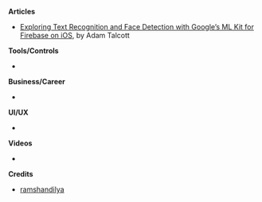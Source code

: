 **Articles**

* [Exploring Text Recognition and Face Detection with Google’s ML Kit for Firebase on iOS](https://medium.com/@adamtalcott/exploring-text-recognition-and-face-detection-googles-ml-kit-for-firebase-on-ios-1333dfa53f4c), by Adam Talcott

**Tools/Controls**

* 

**Business/Career**

* 

**UI/UX**

* 

**Videos**

* 

**Credits**

* [ramshandilya](https://github.com/ramshandilya)
